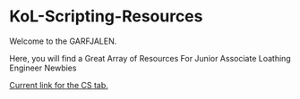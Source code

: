 # KoL-Scripting-Resources

Welcome to the GARFJALEN.

Here, you will find a Great Array of Resources For Junior Associate Loathing Engineer Newbies

[Current link for the CS tab.](https://loathing-associates-scripting-society.github.io/KoL-Scripting-Resources/CS-Scripting-Resources.html)
